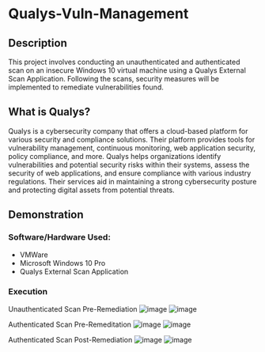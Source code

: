 # Qualys-Vuln-Management

## Description
This project involves conducting an unauthenticated and authenticated scan on an insecure Windows 10 virtual machine using a Qualys External Scan Application. Following the scans, security measures will be implemented to remediate vulnerabilities found. 

## What is Qualys?
Qualys is a cybersecurity company that offers a cloud-based platform for various security and compliance solutions. Their platform provides tools for vulnerability management, continuous monitoring, web application security, policy compliance, and more. Qualys helps organizations identify vulnerabilities and potential security risks within their systems, assess the security of web applications, and ensure compliance with various industry regulations. Their services aid in maintaining a strong cybersecurity posture and protecting digital assets from potential threats.

## Demonstration

### Software/Hardware Used: 
- VMWare
- Microsoft Windows 10 Pro
- Qualys External Scan Application

### Execution
Unauthenticated Scan Pre-Remediation
![image](https://github.com/nigelamoss/Qualys-Vuln-Management/assets/91230399/3ce54337-099a-4bc2-be96-9a7f1a9354d8)
![image](https://github.com/nigelamoss/Qualys-Vuln-Management/assets/91230399/bd8b313c-f2b4-49b2-8db9-20a48d4e3cff)

Authenticated Scan Pre-Remeditation
![image](https://github.com/nigelamoss/Qualys-Vuln-Management/assets/91230399/03946b80-7481-456b-9f61-ae47a03552a3)
![image](https://github.com/nigelamoss/Qualys-Vuln-Management/assets/91230399/2d70f146-3670-4e03-b444-7db663fe0a51)

Authenticated Scan Post-Remediation
![image](https://github.com/nigelamoss/Qualys-Vuln-Management/assets/91230399/85f8a56a-bc85-43dd-a1de-4fbaf7ed3e11)
![image](https://github.com/nigelamoss/Qualys-Vuln-Management/assets/91230399/54ee677b-b57f-4d30-96f3-91fa92faf230)
